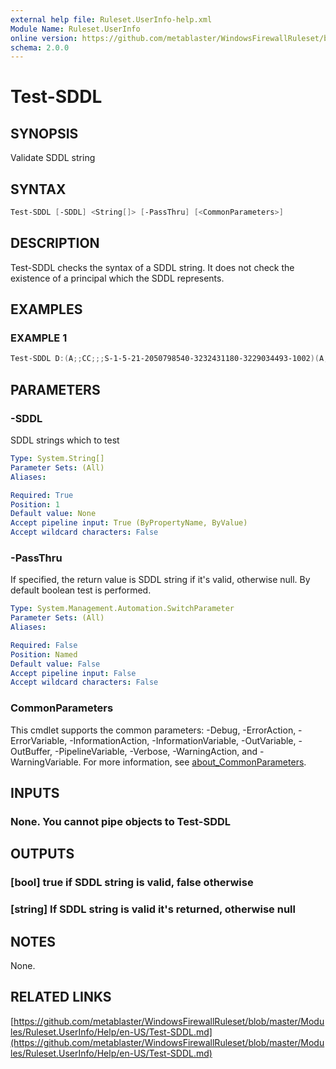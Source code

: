 ```yaml
---
external help file: Ruleset.UserInfo-help.xml
Module Name: Ruleset.UserInfo
online version: https://github.com/metablaster/WindowsFirewallRuleset/blob/master/Modules/Ruleset.UserInfo/Help/en-US/Test-SDDL.md
schema: 2.0.0
---
```


# Test-SDDL

## SYNOPSIS

Validate SDDL string

## SYNTAX

```powershell
Test-SDDL [-SDDL] <String[]> [-PassThru] [<CommonParameters>]
```

## DESCRIPTION

Test-SDDL checks the syntax of a SDDL string.
It does not check the existence of a principal which the SDDL represents.

## EXAMPLES

### EXAMPLE 1

```powershell
Test-SDDL D:(A;;CC;;;S-1-5-21-2050798540-3232431180-3229034493-1002)(A;;CC;;;S-1-5-21-2050798540-3232341180-3229034493-1001)
```

## PARAMETERS

### -SDDL

SDDL strings which to test

```yaml
Type: System.String[]
Parameter Sets: (All)
Aliases:

Required: True
Position: 1
Default value: None
Accept pipeline input: True (ByPropertyName, ByValue)
Accept wildcard characters: False
```

### -PassThru

If specified, the return value is SDDL string if it's valid, otherwise null.
By default boolean test is performed.

```yaml
Type: System.Management.Automation.SwitchParameter
Parameter Sets: (All)
Aliases:

Required: False
Position: Named
Default value: False
Accept pipeline input: False
Accept wildcard characters: False
```

### CommonParameters

This cmdlet supports the common parameters: -Debug, -ErrorAction, -ErrorVariable, -InformationAction, -InformationVariable, -OutVariable, -OutBuffer, -PipelineVariable, -Verbose, -WarningAction, and -WarningVariable. For more information, see [about_CommonParameters](http://go.microsoft.com/fwlink/?LinkID=113216).

## INPUTS

### None. You cannot pipe objects to Test-SDDL

## OUTPUTS

### [bool] true if SDDL string is valid, false otherwise

### [string] If SDDL string is valid it's returned, otherwise null

## NOTES

None.

## RELATED LINKS

[https://github.com/metablaster/WindowsFirewallRuleset/blob/master/Modules/Ruleset.UserInfo/Help/en-US/Test-SDDL.md](https://github.com/metablaster/WindowsFirewallRuleset/blob/master/Modules/Ruleset.UserInfo/Help/en-US/Test-SDDL.md)
